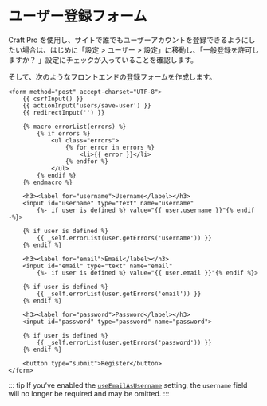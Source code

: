 # ユーザー登録フォーム

Craft Pro を使用し、サイトで誰でもユーザーアカウントを登録できるようにしたい場合は、はじめに「設定 > ユーザー > 設定」に移動し、「一般登録を許可しますか？ 」設定にチェックが入っていることを確認します。

そして、次のようなフロントエンドの登録フォームを作成します。

```twig
<form method="post" accept-charset="UTF-8">
    {{ csrfInput() }}
    {{ actionInput('users/save-user') }}
    {{ redirectInput('') }}

    {% macro errorList(errors) %}
        {% if errors %}
            <ul class="errors">
                {% for error in errors %}
                    <li>{{ error }}</li>
                {% endfor %}
            </ul>
        {% endif %}
    {% endmacro %}

    <h3><label for="username">Username</label></h3>
    <input id="username" type="text" name="username"
        {%- if user is defined %} value="{{ user.username }}"{% endif -%}>

    {% if user is defined %}
        {{ _self.errorList(user.getErrors('username')) }}
    {% endif %}

    <h3><label for="email">Email</label></h3>
    <input id="email" type="text" name="email"
        {%- if user is defined %} value="{{ user.email }}"{% endif %}>

    {% if user is defined %}
        {{ _self.errorList(user.getErrors('email')) }}
    {% endif %}

    <h3><label for="password">Password</label></h3>
    <input id="password" type="password" name="password">

    {% if user is defined %}
        {{ _self.errorList(user.getErrors('password')) }}
    {% endif %}

    <button type="submit">Register</button>
</form>
```

::: tip
If you’ve enabled the [`useEmailAsUsername`](config3:useEmailAsUsername) setting, the `username` field will no longer be required and may be omitted.
:::
